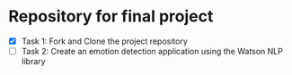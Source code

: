 # Repository for final project

- [x] Task 1: Fork and Clone the project repository
- [ ] Task 2: Create an emotion detection application using the Watson NLP library

